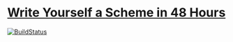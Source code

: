 [Write Yourself a Scheme in 48 Hours](http://en.wikibooks.org/wiki/Write_Yourself_a_Scheme_in_48_Hours/Parsing)
=====================================

[![BuildStatus](https://api.travis-ci.org/johntyree/Hascheme.svg)](http://travis-ci.org/johntyree/Hascheme)
